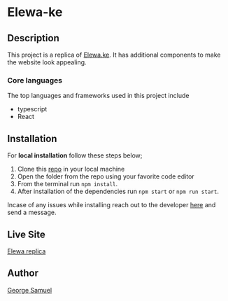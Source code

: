 # Elewa-ke

## Description

This project is a replica of [Elewa.ke](https://elewa.ke).
It has additional components to make the website look appealing.

### Core languages

The top languages and frameworks used in this project include

- typescript
- React

## Installation

For **local installation** follow these steps below;

1. Clone this [repo](https://github.com/Mjomba60/elewa-ke) in your local machine
2. Open the folder from the repo using your favorite code editor
3. From the terminal run `npm install`.
4. After installation of the dependencies run `npm start` or `npm run start`.

Incase of any issues while installing reach out to the developer [here](https://www.linkedin.com/in/george-samuel-504125222/) and send a message.

## Live Site

[Elewa replica](https://elewa.netlify.app)

## Author

[George Samuel](https://www.linkedin.com/in/george-samuel-504125222/)
